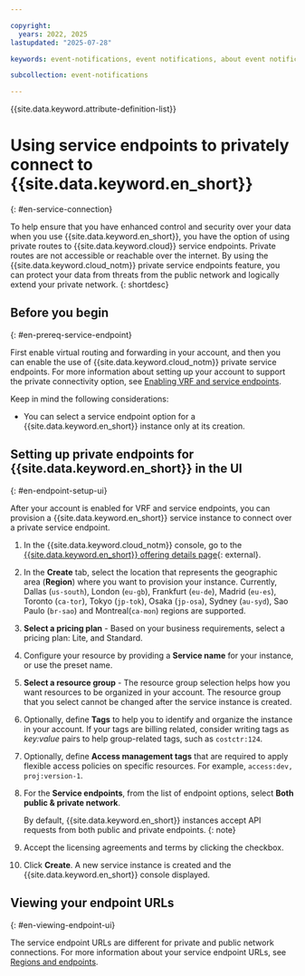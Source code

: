 ```yaml
---

copyright:
  years: 2022, 2025
lastupdated: "2025-07-28"

keywords: event-notifications, event notifications, about event notifications, service endpoints for event notifications, network isolation in event notification

subcollection: event-notifications

---
```


{{site.data.keyword.attribute-definition-list}}

# Using service endpoints to privately connect to {{site.data.keyword.en_short}}
{: #en-service-connection}

To help ensure that you have enhanced control and security over your data when you use {{site.data.keyword.en_short}}, you have the option of using private routes to {{site.data.keyword.cloud}} service endpoints. Private routes are not accessible or reachable over the internet. By using the {{site.data.keyword.cloud_notm}} private service endpoints feature, you can protect your data from threats from the public network and logically extend your private network.
{: shortdesc}

## Before you begin
{: #en-prereq-service-endpoint}

First enable virtual routing and forwarding in your account, and then you can enable the use of {{site.data.keyword.cloud_notm}} private service endpoints. For more information about setting up your account to support the private connectivity option, see [Enabling VRF and service endpoints](/docs/account?topic=account-vrf-service-endpoint).

Keep in mind the following considerations:

- You can select a service endpoint option for a {{site.data.keyword.en_short}} instance only at its creation.


## Setting up private endpoints for {{site.data.keyword.en_short}} in the UI
{: #en-endpoint-setup-ui}

After your account is enabled for VRF and service endpoints, you can provision a {{site.data.keyword.en_short}} service instance to connect over a private service endpoint.

1. In the {{site.data.keyword.cloud_notm}} console, go to the [{{site.data.keyword.en_short}} offering details page](/catalog/services/event-notifications){: external}.

1. In the **Create** tab, select the location that represents the geographic area (**Region**) where you want to provision your instance. Currently, Dallas (`us-south`), London (`eu-gb`), Frankfurt (`eu-de`), Madrid (`eu-es`), Toronto (`ca-tor`), Tokyo (`jp-tok`), Osaka (`jp-osa`), Sydney (`au-syd`), Sao Paulo (`br-sao`) and Montreal(`ca-mon`) regions are supported.

1. **Select a pricing plan** - Based on your business requirements, select a pricing plan: Lite, and Standard.

1. Configure your resource by providing a **Service name** for your instance, or use the preset name.

1. **Select a resource group** - The resource group selection helps how you want resources to be organized in your account. The resource group that you select cannot be changed after the service instance is created.

1. Optionally, define **Tags** to help you to identify and organize the instance in your account. If your tags are billing related, consider writing tags as *key:value* pairs to help group-related tags, such as `costctr:124`.

1. Optionally, define **Access management tags** that are required to apply flexible access policies on specific resources. For example, `access:dev, proj:version-1`.

1. For the **Service endpoints**, from the list of endpoint options, select **Both public & private network**.

   By default, {{site.data.keyword.en_short}} instances accept API requests from both public and private endpoints.
   {: note}

1. Accept the licensing agreements and terms by clicking the checkbox.

1. Click **Create**. A new service instance is created and the {{site.data.keyword.en_short}} console displayed.

## Viewing your endpoint URLs
{: #en-viewing-endpoint-ui}

The service endpoint URLs are different for private and public network connections. For more information about your service endpoint URLs, see [Regions and endpoints](/docs/event-notifications?topic=event-notifications-en-regions-endpoints).
